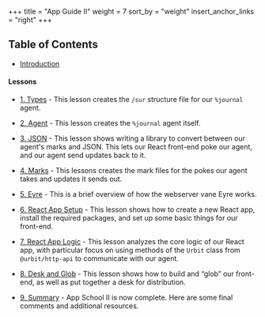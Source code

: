 +++
title = "App Guide II"
weight = 7
sort_by = "weight"
insert_anchor_links = "right"
+++


## Table of Contents

- [Introduction](/guides/core/app-guide-2/intro)

#### Lessons

- [1. Types](/guides/core/app-guide-2/1-types) - This lesson creates the `/sur` structure file for our `%journal` agent.

- [2. Agent](/guides/core/app-guide-2/2-agent) - This lesson creates the `%journal` agent itself.

- [3. JSON](/guides/core/app-guide-2/3-json) - This lesson shows writing a library to convert between our agent's marks and JSON. This lets our React front-end poke our agent, and our agent send updates back to it.

- [4. Marks](/guides/core/app-guide-2/4-marks) - This lessons creates the mark files for the pokes our agent takes and updates it sends out.

- [5. Eyre](/guides/core/app-guide-2/5-eyre) - This is a brief overview of how the webserver vane Eyre works.

- [6. React App Setup](/guides/core/app-guide-2/6-react-setup) - This lesson shows how to create a new React app, install the required packages, and set up some basic things for our front-end.

- [7. React App Logic](/guides/core/app-guide-2/7-app-logic) - This lesson analyzes the core logic of our React app, with particular focus on using methods of the `Urbit` class from `@urbit/http-api` to communicate with our agent.

- [8. Desk and Glob](/guides/core/app-guide-2/8-desk) - This lesson shows how to build and “glob” our front-end, as well as put together a desk for distribution.

- [9. Summary](/guides/core/app-guide-2/9-final) - App School II is now complete.  Here are some final comments and additional resources.
